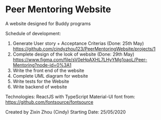 # Peer Mentoring Website
A website designed for Buddy programs

Schedule of development:
1. Generate User story + Acceptance Criterias (Done: 25th May)
    https://github.com/cindyzhou123/PeerMentoringWebsite/projects/1
2. Complete design of the look of website (Done: 29th May)
    https://www.figma.com/file/sV0eHpAXHL7LHyYMg1oaoL/Peer-Mentoring?node-id=0%3A1
3. Write the front end of the website
4. Complete UML diagram for website
5. Write tests for the Website
6. Write backend of website

Technologies:
ReactJS with TypeScript
Material-UI
font from: https://github.com/fontsource/fontsource

Created by Zixin Zhou (Cindy)
Starting Date: 25/05/2020